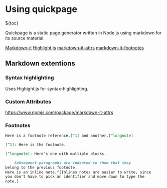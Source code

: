 # Using quickpage

${toc}

Quickpage is a static page generator written in Node.js using markdown for its source material.

[Markdown-it]()
[Highlight.js]()
[markdown-it-attrs]()
[markdown-it-footnotes]()

## Markdown extentions

### Syntax highlighting
Uses Highight.js for syntax-highlighting.

### Custom Attributes
https://www.npmjs.com/package/markdown-it-attrs

### Footnotes
```markdown
Here is a footnote reference,[^1] and another.[^longnote]

[^1]: Here is the footnote.

[^longnote]: Here's one with multiple blocks.

    Subsequent paragraphs are indented to show that they
belong to the previous footnote.
Here is an inline note.^[Inlines notes are easier to write, since
you don't have to pick an identifier and move down to type the
note.]

```
